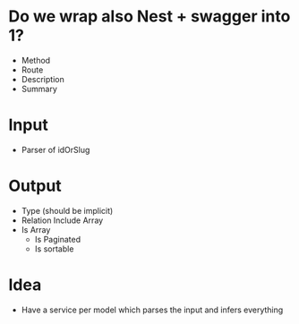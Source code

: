 # Do we wrap also Nest + swagger into 1?

- Method
- Route
- Description
- Summary

# Input

- Parser of idOrSlug

# Output

- Type (should be implicit)
- Relation Include Array
- Is Array
  - Is Paginated
  - Is sortable

# Idea

- Have a service per model which parses the input and infers everything
